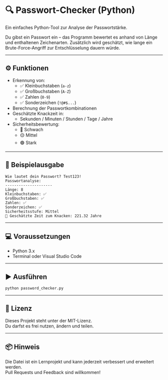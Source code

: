 # 🔍 Passwort-Checker (Python)

Ein einfaches Python-Tool zur Analyse der Passwortstärke.

Du gibst ein Passwort ein – das Programm bewertet es anhand von Länge und enthaltenen Zeichenarten. Zusätzlich wird geschätzt, wie lange ein Brute-Force-Angriff zur Entschlüsselung dauern würde.

---

## ⚙️ Funktionen

- Erkennung von:
  - ✅ Kleinbuchstaben (`a-z`)
  - ✅ Großbuchstaben (`A-Z`)
  - ✅ Zahlen (`0-9`)
  - ✅ Sonderzeichen (`!@#$...`)
- Berechnung der Passwortkombinationen
- Geschätzte Knackzeit in:
  - Sekunden / Minuten / Stunden / Tage / Jahre
- Sicherheitsbewertung:
  - 🔴 Schwach
  - 🟡 Mittel
  - 🟢 Stark

---

## 🧪 Beispielausgabe

```
Wie lautet dein Passwort? Test123!
Passwortanalyse:
---------------------
Länge: 8
Kleinbuchstaben: ✅
Großbuchstaben: ✅
Zahlen: ✅
Sonderzeichen: ✅
Sicherheitsstufe: Mittel
🔐 Geschätzte Zeit zum Knacken: 221.32 Jahre
```

---

## 💻 Voraussetzungen

- Python 3.x
- Terminal oder Visual Studio Code

---

## ▶️ Ausführen

```bash
python password_checker.py
```

---

## 📝 Lizenz

Dieses Projekt steht unter der MIT-Lizenz.  
Du darfst es frei nutzen, ändern und teilen.

---

## 📦 Hinweis

Die Datei ist ein Lernprojekt und kann jederzeit verbessert und erweitert werden.  
Pull Requests und Feedback sind willkommen!
